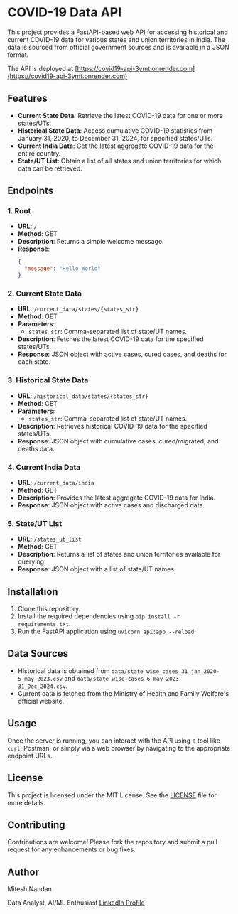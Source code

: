 # COVID-19 Data API

This project provides a FastAPI-based web API for accessing historical and current COVID-19 data for various states and union territories in India. The data is sourced from official government sources and is available in a JSON format.

The API is deployed at [https://covid19-api-3ymt.onrender.com](https://covid19-api-3ymt.onrender.com)

## Features

- **Current State Data**: Retrieve the latest COVID-19 data for one or more states/UTs.
- **Historical State Data**: Access cumulative COVID-19 statistics from January 31, 2020, to December 31, 2024, for specified states/UTs.
- **Current India Data**: Get the latest aggregate COVID-19 data for the entire country.
- **State/UT List**: Obtain a list of all states and union territories for which data can be retrieved.

## Endpoints

### 1. Root

- **URL**: `/`
- **Method**: GET
- **Description**: Returns a simple welcome message.
- **Response**: 
  ```json
  {
    "message": "Hello World"
  }
  ```

### 2. Current State Data

- **URL**: `/current_data/states/{states_str}`
- **Method**: GET
- **Parameters**:
  - `states_str`: Comma-separated list of state/UT names.
- **Description**: Fetches the latest COVID-19 data for the specified states/UTs.
- **Response**: JSON object with active cases, cured cases, and deaths for each state.

### 3. Historical State Data

- **URL**: `/historical_data/states/{states_str}`
- **Method**: GET
- **Parameters**:
  - `states_str`: Comma-separated list of state/UT names.
- **Description**: Retrieves historical COVID-19 data for the specified states/UTs.
- **Response**: JSON object with cumulative cases, cured/migrated, and deaths data.

### 4. Current India Data

- **URL**: `/current_data/india`
- **Method**: GET
- **Description**: Provides the latest aggregate COVID-19 data for India.
- **Response**: JSON object with active cases and discharged data.

### 5. State/UT List

- **URL**: `/states_ut_list`
- **Method**: GET
- **Description**: Returns a list of states and union territories available for querying.
- **Response**: JSON object with a list of state/UT names.

## Installation

1. Clone this repository.
2. Install the required dependencies using `pip install -r requirements.txt`.
3. Run the FastAPI application using `uvicorn api:app --reload`.

## Data Sources

- Historical data is obtained from `data/state_wise_cases_31_jan_2020-5_may_2023.csv` and `data/state_wise_cases_6_may_2023-31_Dec_2024.csv`.
- Current data is fetched from the Ministry of Health and Family Welfare's official website.

## Usage

Once the server is running, you can interact with the API using a tool like `curl`, Postman, or simply via a web browser by navigating to the appropriate endpoint URLs.

## License

This project is licensed under the MIT License. See the [LICENSE](LICENSE) file for more details.

## Contributing

Contributions are welcome! Please fork the repository and submit a pull request for any enhancements or bug fixes.

## Author
Mitesh Nandan

Data Analyst, AI/ML Enthusiast
[LinkedIn Profile](https://www.linkedin.com/in/mitesh-nandan/)